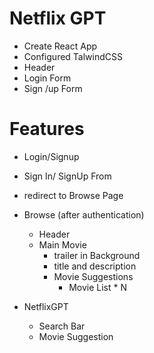 # Netflix GPT
- Create React App
- Configured TalwindCSS
- Header
- Login Form
- Sign /up Form

 
# Features
- Login/Signup
- Sign In/ SignUp From
- redirect to Browse Page


- Browse (after authentication)
   - Header
   - Main Movie
      - trailer in Background
      - title and description
      - Movie Suggestions
          - Movie List * N

- NetflixGPT
   - Search Bar
   - Movie Suggestion

